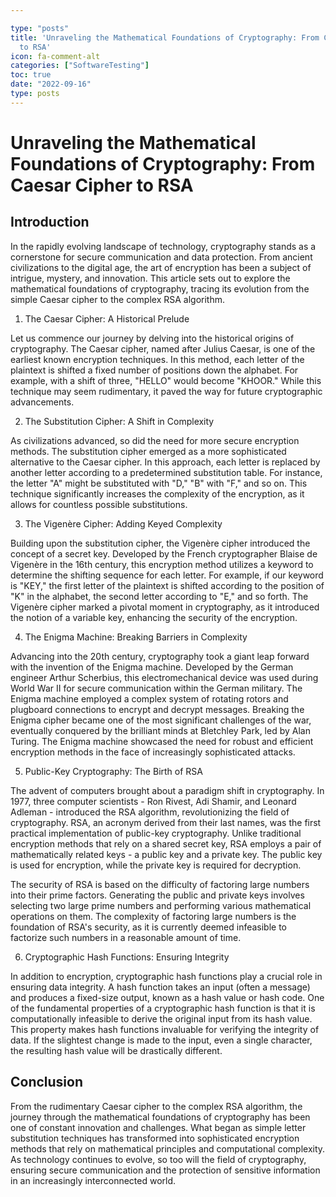 ```yaml
---

type: "posts"
title: 'Unraveling the Mathematical Foundations of Cryptography: From Caesar Cipher
  to RSA'
icon: fa-comment-alt
categories: ["SoftwareTesting"]
toc: true
date: "2022-09-16"
type: posts
---
```





# Unraveling the Mathematical Foundations of Cryptography: From Caesar Cipher to RSA

## Introduction

In the rapidly evolving landscape of technology, cryptography stands as a cornerstone for secure communication and data protection. From ancient civilizations to the digital age, the art of encryption has been a subject of intrigue, mystery, and innovation. This article sets out to explore the mathematical foundations of cryptography, tracing its evolution from the simple Caesar cipher to the complex RSA algorithm.

1. The Caesar Cipher: A Historical Prelude

Let us commence our journey by delving into the historical origins of cryptography. The Caesar cipher, named after Julius Caesar, is one of the earliest known encryption techniques. In this method, each letter of the plaintext is shifted a fixed number of positions down the alphabet. For example, with a shift of three, "HELLO" would become "KHOOR." While this technique may seem rudimentary, it paved the way for future cryptographic advancements.

2. The Substitution Cipher: A Shift in Complexity

As civilizations advanced, so did the need for more secure encryption methods. The substitution cipher emerged as a more sophisticated alternative to the Caesar cipher. In this approach, each letter is replaced by another letter according to a predetermined substitution table. For instance, the letter "A" might be substituted with "D," "B" with "F," and so on. This technique significantly increases the complexity of the encryption, as it allows for countless possible substitutions.

3. The Vigenère Cipher: Adding Keyed Complexity

Building upon the substitution cipher, the Vigenère cipher introduced the concept of a secret key. Developed by the French cryptographer Blaise de Vigenère in the 16th century, this encryption method utilizes a keyword to determine the shifting sequence for each letter. For example, if our keyword is "KEY," the first letter of the plaintext is shifted according to the position of "K" in the alphabet, the second letter according to "E," and so forth. The Vigenère cipher marked a pivotal moment in cryptography, as it introduced the notion of a variable key, enhancing the security of the encryption.

4. The Enigma Machine: Breaking Barriers in Complexity

Advancing into the 20th century, cryptography took a giant leap forward with the invention of the Enigma machine. Developed by the German engineer Arthur Scherbius, this electromechanical device was used during World War II for secure communication within the German military. The Enigma machine employed a complex system of rotating rotors and plugboard connections to encrypt and decrypt messages. Breaking the Enigma cipher became one of the most significant challenges of the war, eventually conquered by the brilliant minds at Bletchley Park, led by Alan Turing. The Enigma machine showcased the need for robust and efficient encryption methods in the face of increasingly sophisticated attacks.

5. Public-Key Cryptography: The Birth of RSA

The advent of computers brought about a paradigm shift in cryptography. In 1977, three computer scientists - Ron Rivest, Adi Shamir, and Leonard Adleman - introduced the RSA algorithm, revolutionizing the field of cryptography. RSA, an acronym derived from their last names, was the first practical implementation of public-key cryptography. Unlike traditional encryption methods that rely on a shared secret key, RSA employs a pair of mathematically related keys - a public key and a private key. The public key is used for encryption, while the private key is required for decryption.

The security of RSA is based on the difficulty of factoring large numbers into their prime factors. Generating the public and private keys involves selecting two large prime numbers and performing various mathematical operations on them. The complexity of factoring large numbers is the foundation of RSA's security, as it is currently deemed infeasible to factorize such numbers in a reasonable amount of time.

6. Cryptographic Hash Functions: Ensuring Integrity

In addition to encryption, cryptographic hash functions play a crucial role in ensuring data integrity. A hash function takes an input (often a message) and produces a fixed-size output, known as a hash value or hash code. One of the fundamental properties of a cryptographic hash function is that it is computationally infeasible to derive the original input from its hash value. This property makes hash functions invaluable for verifying the integrity of data. If the slightest change is made to the input, even a single character, the resulting hash value will be drastically different.

## Conclusion

From the rudimentary Caesar cipher to the complex RSA algorithm, the journey through the mathematical foundations of cryptography has been one of constant innovation and challenges. What began as simple letter substitution techniques has transformed into sophisticated encryption methods that rely on mathematical principles and computational complexity. As technology continues to evolve, so too will the field of cryptography, ensuring secure communication and the protection of sensitive information in an increasingly interconnected world.